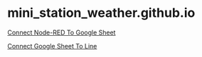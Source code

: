 # mini_station_weather.github.io

[Connect Node-RED To Google Sheet](https://yaikaew.github.io/pages/ConnectNodeRedToGoogleSheet.html)

[Connect Google Sheet To Line](https://yaikaew.github.io/pages/ConnectGoogleSheetToLine.html)
